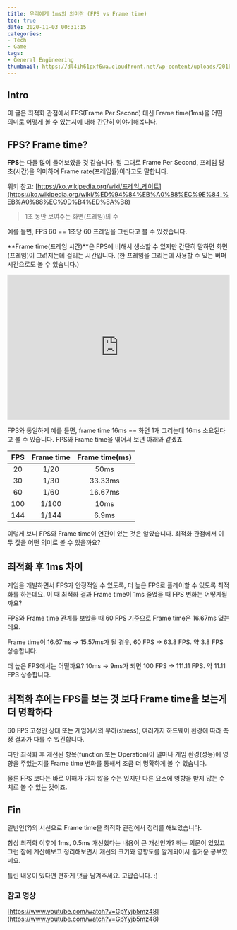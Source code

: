 ```yaml
---
title: 우리에게 1ms의 의미란 (FPS vs Frame time)
toc: true
date: 2020-11-03 00:31:15
categories:
- Tech
- Game
tags:
- General Engineering
thumbnail: https://dl4ih61pxf6wa.cloudfront.net/wp-content/uploads/2016/04/03150729/Frame-rates-300x235.jpg
---
```


## Intro

이 글은 최적화 관점에서 FPS(Frame Per Second) 대신 Frame time(1ms)을 어떤 의미로 어떻게 볼 수 있는지에 대해 간단히 이야기해봅니다.

## FPS? Frame time?

**FPS**는 다들 많이 들어보았을 것 같습니다. 말 그대로 Frame Per Second, 프레임 당 초(시간)을 의미하며 Frame rate(프레임률)이라고도 말합니다.

위키 참고: [https://ko.wikipedia.org/wiki/프레임_레이트](https://ko.wikipedia.org/wiki/%ED%94%84%EB%A0%88%EC%9E%84_%EB%A0%88%EC%9D%B4%ED%8A%B8)

> 1초 동안 보여주는 화면(프레임)의 수

예를 들면, FPS 60 == 1초당 60 프레임을 그린다고 볼 수 있겠습니다.

**Frame time(프레임 시간)**은 FPS에 비해서 생소할 수 있지만 간단히 말하면 화면(프레임)이 그려지는데 걸리는 시간입니다. (한 프레임을 그리는데 사용할 수 있는 버퍼 시간으로도 볼 수 있습니다.)

<div style='position:relative; padding-bottom:calc(56.25% + 44px)'><iframe src='https://gfycat.com/ifr/SardonicSociableLeafbird' frameborder='0' scrolling='no' width='100%' height='100%' style='position:absolute;top:0;left:0;' allowfullscreen></iframe></div>

FPS와 동일하게 예를 들면, frame time 16ms == 화면 1개 그리는데 16ms 소요된다고 볼 수 있습니다.
FPS와 Frame time을 엮어서 보면 아래와 같겠죠

|FPS|Frame time|Frame time(ms)|
|:-:|:-:|:-:|
|20|1/20|50ms|
|30|1/30|33.33ms|
|60|1/60|16.67ms|
|100|1/100|10ms|
|144|1/144|6.9ms|

이렇게 보니 FPS와 Frame time이 연관이 있는 것은 알았습니다. 최적화 관점에서 이 두 값을 어떤 의미로 볼 수 있을까요?

## 최적화 후 1ms 차이

게임을 개발하면서 FPS가 안정적일 수 있도록, 더 높은 FPS로 플레이할 수 있도록 최적화를 하는데요. 이 때 최적화 결과 Frame time이 1ms 줄었을 때 FPS 변화는 어떻게될까요?

FPS와 Frame time 관계를 보았을 때 60 FPS 기준으로 Frame time은 16.67ms 였는데요.

Frame time이 16.67ms → 15.57ms가 될 경우, 60 FPS → 63.8 FPS. 약 3.8 FPS 상승합니다.

더 높은 FPS에서는 어떨까요? 10ms → 9ms가 되면 100 FPS → 111.11 FPS. 약 11.11 FPS 상승합니다.

## 최적화 후에는 FPS를 보는 것 보다 Frame time을 보는게 더 명확하다

60 FPS 고정인 상태 또는 게임에서의 부하(stress), 여러가지 하드웨어 환경에 따라 측정 결과가 다를 수 있긴합니다.

다만 최적화 후 개선된 항목(function 또는 Operation)이 얼마나 게임 환경(성능)에 영향을 주었는지를 Frame time 변화를 통해서 조금 더 명확하게 볼 수 있습니다.

물론 FPS 보다는 바로 이해가 가지 않을 수는 있지만 다른 요소에 영향을 받지 않는 수치로 볼 수 있는 것이죠.

## Fin

일반인(?)의 시선으로 Frame time을 최적화 관점에서 정리를 해보았습니다.

항상 최적화 이후에 1ms, 0.5ms 개선했다는 내용이 큰 개선인가? 하는 의문이 있었고 그런 참에 계산해보고 정리해보면서 개선의 크기와 영향도를 알게되어서 즐거운 공부였네요.

틀린 내용이 있다면 편하게 댓글 남겨주세요. 
고맙습니다. :)

### 참고 영상

[https://www.youtube.com/watch?v=GpYyjb5mz48](https://www.youtube.com/watch?v=GpYyjb5mz48)
